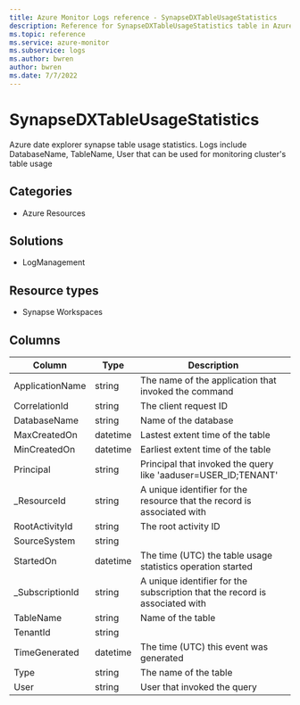 ```yaml
---
title: Azure Monitor Logs reference - SynapseDXTableUsageStatistics
description: Reference for SynapseDXTableUsageStatistics table in Azure Monitor Logs.
ms.topic: reference
ms.service: azure-monitor
ms.subservice: logs
ms.author: bwren
author: bwren
ms.date: 7/7/2022
---
```


# SynapseDXTableUsageStatistics

 Azure date explorer synapse table usage statistics. Logs include DatabaseName, TableName, User that can be used for monitoring cluster's table usage

## Categories

- Azure Resources
## Solutions

- LogManagement
## Resource types

- Synapse Workspaces




## Columns

| Column | Type | Description |
| --- | --- | --- |
| ApplicationName | string | The name of the application that invoked the command |
| CorrelationId | string | The client request ID |
| DatabaseName | string | Name of the database |
| MaxCreatedOn | datetime | Lastest extent time of the table |
| MinCreatedOn | datetime | Earliest extent time of the table |
| Principal | string | Principal that invoked the query like 'aaduser=USER_ID;TENANT' |
| _ResourceId | string | A unique identifier for the resource that the record is associated with |
| RootActivityId | string | The root activity ID |
| SourceSystem | string |  |
| StartedOn | datetime | The time (UTC) the table usage statistics operation started |
| _SubscriptionId | string | A unique identifier for the subscription that the record is associated with |
| TableName | string | Name of the table |
| TenantId | string |  |
| TimeGenerated | datetime | The time (UTC) this event was generated |
| Type | string | The name of the table |
| User | string | User that invoked the query |
